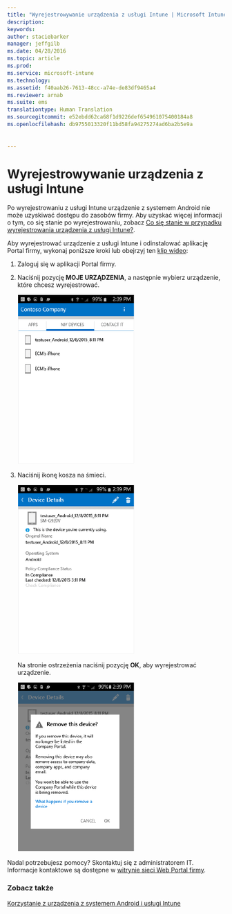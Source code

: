 ```yaml
---
title: "Wyrejestrowywanie urządzenia z usługi Intune | Microsoft Intune"
description: 
keywords: 
author: staciebarker
manager: jeffgilb
ms.date: 04/28/2016
ms.topic: article
ms.prod: 
ms.service: microsoft-intune
ms.technology: 
ms.assetid: f40aab26-7613-48cc-a74e-de83df9465a4
ms.reviewer: arnab
ms.suite: ems
translationtype: Human Translation
ms.sourcegitcommit: e52ebdd62ca68f1d9226def654961075400184a8
ms.openlocfilehash: db9755013320f11bd58fa94275274ad6ba2b5e9a


---
```



# Wyrejestrowywanie urządzenia z usługi Intune

Po wyrejestrowaniu z usługi Intune urządzenie z systemem Android nie może uzyskiwać dostępu do zasobów firmy.  Aby uzyskać więcej informacji o tym, co się stanie po wyrejestrowaniu, zobacz [Co się stanie w przypadku wyrejestrowania urządzenia z usługi Intune?](what-happens-if-you-unenroll-your-device-from-intune-android.md).

Aby wyrejestrować urządzenie z usługi Intune i odinstalować aplikację Portal firmy, wykonaj poniższe kroki lub obejrzyj ten [klip wideo](http://aka.ms/gyq2du):

1.  Zaloguj się w aplikacji Portal firmy.

2.  Naciśnij pozycję **MOJE URZĄDZENIA**, a następnie wybierz urządzenie, które chcesz wyrejestrować.

    ![android-company-portal-unenroll-choose-device](./media/andr-1-my-devices-choose.png)

3.  Naciśnij ikonę kosza na śmieci.

    ![android-company-portal-unenroll-tap-trash](./media/andr-2-tap-trashcan.png)

    Na stronie ostrzeżenia naciśnij pozycję **OK**, aby wyrejestrować urządzenie.

    ![android-company-portal-unenroll-warning](./media/andr-3-warning-about-remove.png)

Nadal potrzebujesz pomocy? Skontaktuj się z administratorem IT. Informacje kontaktowe są dostępne w [witrynie sieci Web Portal firmy](http://portal.manage.microsoft.com).

### Zobacz także
[Korzystanie z urządzenia z systemem Android i usługi Intune](using-your-android-device-with-intune.md)


<!--HONumber=Jun16_HO4-->


